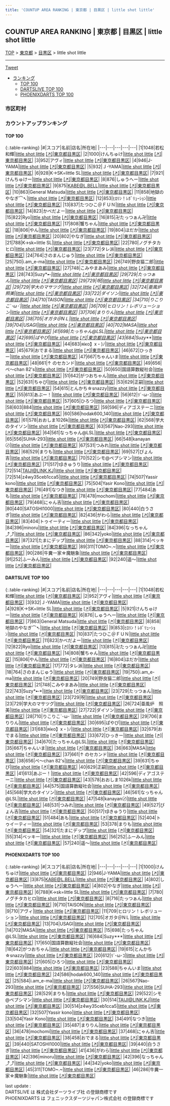 ```yaml
---
title: 'COUNTUP AREA RANKING | 東京都 | 目黒区 | little shot little'
---
```

## COUNTUP AREA RANKING | 東京都 | 目黒区 | little shot little

[TOP](/darts/rank/) > [東京都](/darts/rank/東京都/) > [目黒区](/darts/rank/東京都/目黒区/) > little shot little

___

<a href="https://twitter.com/share?ref_src=twsrc%5Etfw" data-text="COUNTUP AREA RANKING | 東京都目黒区little shot little" class="twitter-share-button" data-hashtags="DARTSLIVE,PHOENIXDARTS,darts,ダーツ" data-show-count="false">Tweet</a>

* [ランキング](#カウントアップランキング)
    * [TOP 100](#top-100)
    * [DARTSLIVE TOP 100](#dartslive-top-100)
    * [PHOENIXDARTS TOP 100](#phoenixdarts-top-100)

### 市区町村

<ul>

</ul>

### カウントアップランキング

#### TOP 100



{:.table-ranking}
|#|スコア|名前|店名|所在地|
|---|---|---|---|---|
|1|1048|<span class="rank-name-dl">若松 和輝</span>|<a href="/darts/rank/shops/3bdc3d4c652d3b590d9b047a20a7ba1e.html">little shot little</a> <a href="https://search.dartslive.com/jp/shop/3bdc3d4c652d3b590d9b047a20a7ba1e">[↗]</a>|<a href="/darts/rank/東京都/目黒区">東京都目黒区</a>|
|2|1000|<span class="rank-name-pd">けんちゅけ</span>|<a href="/darts/rank/shops/54528.html">little shot little</a> <a href="https://vs.phoenixdarts.com/jp/shop/shopDetailInfo/s_54528?s_seq=54528">[↗]</a>|<a href="/darts/rank/東京都/目黒区">東京都目黒区</a>|
|3|952|<span class="rank-name-dl">アヴィ</span>|<a href="/darts/rank/shops/3bdc3d4c652d3b590d9b047a20a7ba1e.html">little shot little</a> <a href="https://search.dartslive.com/jp/shop/3bdc3d4c652d3b590d9b047a20a7ba1e">[↗]</a>|<a href="/darts/rank/東京都/目黒区">東京都目黒区</a>|
|4|946|<span class="rank-name-pd">J-YAMA</span>|<a href="/darts/rank/shops/54528.html">little shot little</a> <a href="https://vs.phoenixdarts.com/jp/shop/shopDetailInfo/s_54528?s_seq=54528">[↗]</a>|<a href="/darts/rank/東京都/目黒区">東京都目黒区</a>|
|5|932|<span class="rank-name-dl">Ｊ-YAMA</span>|<a href="/darts/rank/shops/3bdc3d4c652d3b590d9b047a20a7ba1e.html">little shot little</a> <a href="https://search.dartslive.com/jp/shop/3bdc3d4c652d3b590d9b047a20a7ba1e">[↗]</a>|<a href="/darts/rank/東京都/目黒区">東京都目黒区</a>|
|6|928|<span class="rank-name-dl">K→SK=little SL</span>|<a href="/darts/rank/shops/3bdc3d4c652d3b590d9b047a20a7ba1e.html">little shot little</a> <a href="https://search.dartslive.com/jp/shop/3bdc3d4c652d3b590d9b047a20a7ba1e">[↗]</a>|<a href="/darts/rank/東京都/目黒区">東京都目黒区</a>|
|7|921|<span class="rank-name-dl">けんちゅけー</span>|<a href="/darts/rank/shops/3bdc3d4c652d3b590d9b047a20a7ba1e.html">little shot little</a> <a href="https://search.dartslive.com/jp/shop/3bdc3d4c652d3b590d9b047a20a7ba1e">[↗]</a>|<a href="/darts/rank/東京都/目黒区">東京都目黒区</a>|
|8|876|<span class="rank-name-dl">しゅうへー</span>|<a href="/darts/rank/shops/3bdc3d4c652d3b590d9b047a20a7ba1e.html">little shot little</a> <a href="https://search.dartslive.com/jp/shop/3bdc3d4c652d3b590d9b047a20a7ba1e">[↗]</a>|<a href="/darts/rank/東京都/目黒区">東京都目黒区</a>|
|9|875|<span class="rank-name-pd">KABE@L.BELL</span>|<a href="/darts/rank/shops/54528.html">little shot little</a> <a href="https://vs.phoenixdarts.com/jp/shop/shopDetailInfo/s_54528?s_seq=54528">[↗]</a>|<a href="/darts/rank/東京都/目黒区">東京都目黒区</a>|
|10|863|<span class="rank-name-dl">General Matsuda</span>|<a href="/darts/rank/shops/3bdc3d4c652d3b590d9b047a20a7ba1e.html">little shot little</a> <a href="https://search.dartslive.com/jp/shop/3bdc3d4c652d3b590d9b047a20a7ba1e">[↗]</a>|<a href="/darts/rank/東京都/目黒区">東京都目黒区</a>|
|11|858|<span class="rank-name-dl">地獄のやなぎ⌒➴</span>|<a href="/darts/rank/shops/3bdc3d4c652d3b590d9b047a20a7ba1e.html">little shot little</a> <a href="https://search.dartslive.com/jp/shop/3bdc3d4c652d3b590d9b047a20a7ba1e">[↗]</a>|<a href="/darts/rank/東京都/目黒区">東京都目黒区</a>|
|12|853|<span class="rank-name-dl">ﾋﾛﾘﾝ！ﾚﾎﾞﾘｭｰｼｮﾝ</span>|<a href="/darts/rank/shops/3bdc3d4c652d3b590d9b047a20a7ba1e.html">little shot little</a> <a href="https://search.dartslive.com/jp/shop/3bdc3d4c652d3b590d9b047a20a7ba1e">[↗]</a>|<a href="/darts/rank/東京都/目黒区">東京都目黒区</a>|
|13|837|<span class="rank-name-dl">たつひこ＠ＦＵＮ</span>|<a href="/darts/rank/shops/3bdc3d4c652d3b590d9b047a20a7ba1e.html">little shot little</a> <a href="https://search.dartslive.com/jp/shop/3bdc3d4c652d3b590d9b047a20a7ba1e">[↗]</a>|<a href="/darts/rank/東京都/目黒区">東京都目黒区</a>|
|14|823|<span class="rank-name-dl">かべだよー</span>|<a href="/darts/rank/shops/3bdc3d4c652d3b590d9b047a20a7ba1e.html">little shot little</a> <a href="https://search.dartslive.com/jp/shop/3bdc3d4c652d3b590d9b047a20a7ba1e">[↗]</a>|<a href="/darts/rank/東京都/目黒区">東京都目黒区</a>|
|15|822|<span class="rank-name-dl">Ryo</span>|<a href="/darts/rank/shops/3bdc3d4c652d3b590d9b047a20a7ba1e.html">little shot little</a> <a href="https://search.dartslive.com/jp/shop/3bdc3d4c652d3b590d9b047a20a7ba1e">[↗]</a>|<a href="/darts/rank/東京都/目黒区">東京都目黒区</a>|
|16|815|<span class="rank-name-dl">卍たっつぁん卍</span>|<a href="/darts/rank/shops/3bdc3d4c652d3b590d9b047a20a7ba1e.html">little shot little</a> <a href="https://search.dartslive.com/jp/shop/3bdc3d4c652d3b590d9b047a20a7ba1e">[↗]</a>|<a href="/darts/rank/東京都/目黒区">東京都目黒区</a>|
|17|808|<span class="rank-name-dl">蟹ちゃん</span>|<a href="/darts/rank/shops/3bdc3d4c652d3b590d9b047a20a7ba1e.html">little shot little</a> <a href="https://search.dartslive.com/jp/shop/3bdc3d4c652d3b590d9b047a20a7ba1e">[↗]</a>|<a href="/darts/rank/東京都/目黒区">東京都目黒区</a>|
|18|806|<span class="rank-name-dl">やん</span>|<a href="/darts/rank/shops/3bdc3d4c652d3b590d9b047a20a7ba1e.html">little shot little</a> <a href="https://search.dartslive.com/jp/shop/3bdc3d4c652d3b590d9b047a20a7ba1e">[↗]</a>|<a href="/darts/rank/東京都/目黒区">東京都目黒区</a>|
|19|804|<span class="rank-name-dl">ほだか</span>|<a href="/darts/rank/shops/3bdc3d4c652d3b590d9b047a20a7ba1e.html">little shot little</a> <a href="https://search.dartslive.com/jp/shop/3bdc3d4c652d3b590d9b047a20a7ba1e">[↗]</a>|<a href="/darts/rank/東京都/目黒区">東京都目黒区</a>|
|20|802|<span class="rank-name-pd">やなぎ</span>|<a href="/darts/rank/shops/54528.html">little shot little</a> <a href="https://vs.phoenixdarts.com/jp/shop/shopDetailInfo/s_54528?s_seq=54528">[↗]</a>|<a href="/darts/rank/東京都/目黒区">東京都目黒区</a>|
|21|788|<span class="rank-name-pd">K→sk=little SL</span>|<a href="/darts/rank/shops/54528.html">little shot little</a> <a href="https://vs.phoenixdarts.com/jp/shop/shopDetailInfo/s_54528?s_seq=54528">[↗]</a>|<a href="/darts/rank/東京都/目黒区">東京都目黒区</a>|
|22|780|<span class="rank-name-pd">ノグチタカヒロ</span>|<a href="/darts/rank/shops/54528.html">little shot little</a> <a href="https://vs.phoenixdarts.com/jp/shop/shopDetailInfo/s_54528?s_seq=54528">[↗]</a>|<a href="/darts/rank/東京都/目黒区">東京都目黒区</a>|
|23|772|<span class="rank-name-dl">タレ派</span>|<a href="/darts/rank/shops/3bdc3d4c652d3b590d9b047a20a7ba1e.html">little shot little</a> <a href="https://search.dartslive.com/jp/shop/3bdc3d4c652d3b590d9b047a20a7ba1e">[↗]</a>|<a href="/darts/rank/東京都/目黒区">東京都目黒区</a>|
|24|764|<span class="rank-name-dl">さのまんじゅう</span>|<a href="/darts/rank/shops/3bdc3d4c652d3b590d9b047a20a7ba1e.html">little shot little</a> <a href="https://search.dartslive.com/jp/shop/3bdc3d4c652d3b590d9b047a20a7ba1e">[↗]</a>|<a href="/darts/rank/東京都/目黒区">東京都目黒区</a>|
|25|750|<span class="rank-name-dl">i.am_e-ma</span>|<a href="/darts/rank/shops/3bdc3d4c652d3b590d9b047a20a7ba1e.html">little shot little</a> <a href="https://search.dartslive.com/jp/shop/3bdc3d4c652d3b590d9b047a20a7ba1e">[↗]</a>|<a href="/darts/rank/東京都/目黒区">東京都目黒区</a>|
|26|749|<span class="rank-name-dl">野良猫二郎</span>|<a href="/darts/rank/shops/3bdc3d4c652d3b590d9b047a20a7ba1e.html">little shot little</a> <a href="https://search.dartslive.com/jp/shop/3bdc3d4c652d3b590d9b047a20a7ba1e">[↗]</a>|<a href="/darts/rank/東京都/目黒区">東京都目黒区</a>|
|27|748|<span class="rank-name-dl">こみやまあみ</span>|<a href="/darts/rank/shops/3bdc3d4c652d3b590d9b047a20a7ba1e.html">little shot little</a> <a href="https://search.dartslive.com/jp/shop/3bdc3d4c652d3b590d9b047a20a7ba1e">[↗]</a>|<a href="/darts/rank/東京都/目黒区">東京都目黒区</a>|
|28|743|<span class="rank-name-dl">Suzy*➸*</span>|<a href="/darts/rank/shops/3bdc3d4c652d3b590d9b047a20a7ba1e.html">little shot little</a> <a href="https://search.dartslive.com/jp/shop/3bdc3d4c652d3b590d9b047a20a7ba1e">[↗]</a>|<a href="/darts/rank/東京都/目黒区">東京都目黒区</a>|
|29|729|<span class="rank-name-dl">たっつぁん</span>|<a href="/darts/rank/shops/3bdc3d4c652d3b590d9b047a20a7ba1e.html">little shot little</a> <a href="https://search.dartslive.com/jp/shop/3bdc3d4c652d3b590d9b047a20a7ba1e">[↗]</a>|<a href="/darts/rank/東京都/目黒区">東京都目黒区</a>|
|29|729|<span class="rank-name-dl">呪</span>|<a href="/darts/rank/shops/3bdc3d4c652d3b590d9b047a20a7ba1e.html">little shot little</a> <a href="https://search.dartslive.com/jp/shop/3bdc3d4c652d3b590d9b047a20a7ba1e">[↗]</a>|<a href="/darts/rank/東京都/目黒区">東京都目黒区</a>|
|29|729|<span class="rank-name-dl">学大のマサツグ</span>|<a href="/darts/rank/shops/3bdc3d4c652d3b590d9b047a20a7ba1e.html">little shot little</a> <a href="https://search.dartslive.com/jp/shop/3bdc3d4c652d3b590d9b047a20a7ba1e">[↗]</a>|<a href="/darts/rank/東京都/目黒区">東京都目黒区</a>|
|32|724|<span class="rank-name-dl">亜風炉　照美</span>|<a href="/darts/rank/shops/3bdc3d4c652d3b590d9b047a20a7ba1e.html">little shot little</a> <a href="https://search.dartslive.com/jp/shop/3bdc3d4c652d3b590d9b047a20a7ba1e">[↗]</a>|<a href="/darts/rank/東京都/目黒区">東京都目黒区</a>|
|33|722|<span class="rank-name-dl">ダイソン</span>|<a href="/darts/rank/shops/3bdc3d4c652d3b590d9b047a20a7ba1e.html">little shot little</a> <a href="https://search.dartslive.com/jp/shop/3bdc3d4c652d3b590d9b047a20a7ba1e">[↗]</a>|<a href="/darts/rank/東京都/目黒区">東京都目黒区</a>|
|34|710|<span class="rank-name-pd">TAISON</span>|<a href="/darts/rank/shops/54528.html">little shot little</a> <a href="https://vs.phoenixdarts.com/jp/shop/shopDetailInfo/s_54528?s_seq=54528">[↗]</a>|<a href="/darts/rank/東京都/目黒区">東京都目黒区</a>|
|34|710|<span class="rank-name-dl">りこりこ`･ω･´</span>|<a href="/darts/rank/shops/3bdc3d4c652d3b590d9b047a20a7ba1e.html">little shot little</a> <a href="https://search.dartslive.com/jp/shop/3bdc3d4c652d3b590d9b047a20a7ba1e">[↗]</a>|<a href="/darts/rank/東京都/目黒区">東京都目黒区</a>|
|36|709|<span class="rank-name-pd">ヒロリン！レボリューション</span>|<a href="/darts/rank/shops/54528.html">little shot little</a> <a href="https://vs.phoenixdarts.com/jp/shop/shopDetailInfo/s_54528?s_seq=54528">[↗]</a>|<a href="/darts/rank/東京都/目黒区">東京都目黒区</a>|
|37|706|<span class="rank-name-dl">まりりん</span>|<a href="/darts/rank/shops/3bdc3d4c652d3b590d9b047a20a7ba1e.html">little shot little</a> <a href="https://search.dartslive.com/jp/shop/3bdc3d4c652d3b590d9b047a20a7ba1e">[↗]</a>|<a href="/darts/rank/東京都/目黒区">東京都目黒区</a>|
|38|705|<span class="rank-name-pd">オガタ＠NＬ</span>|<a href="/darts/rank/shops/54528.html">little shot little</a> <a href="https://vs.phoenixdarts.com/jp/shop/shopDetailInfo/s_54528?s_seq=54528">[↗]</a>|<a href="/darts/rank/東京都/目黒区">東京都目黒区</a>|
|39|704|<span class="rank-name-pd">USAGI</span>|<a href="/darts/rank/shops/54528.html">little shot little</a> <a href="https://vs.phoenixdarts.com/jp/shop/shopDetailInfo/s_54528?s_seq=54528">[↗]</a>|<a href="/darts/rank/東京都/目黒区">東京都目黒区</a>|
|40|702|<span class="rank-name-pd">MASA</span>|<a href="/darts/rank/shops/54528.html">little shot little</a> <a href="https://vs.phoenixdarts.com/jp/shop/shopDetailInfo/s_54528?s_seq=54528">[↗]</a>|<a href="/darts/rank/東京都/目黒区">東京都目黒区</a>|
|41|698|<span class="rank-name-pd">たっちゃん@LSL</span>|<a href="/darts/rank/shops/54528.html">little shot little</a> <a href="https://vs.phoenixdarts.com/jp/shop/shopDetailInfo/s_54528?s_seq=54528">[↗]</a>|<a href="/darts/rank/東京都/目黒区">東京都目黒区</a>|
|42|695|<span class="rank-name-dl">ぱやぴ</span>|<a href="/darts/rank/shops/3bdc3d4c652d3b590d9b047a20a7ba1e.html">little shot little</a> <a href="https://search.dartslive.com/jp/shop/3bdc3d4c652d3b590d9b047a20a7ba1e">[↗]</a>|<a href="/darts/rank/東京都/目黒区">東京都目黒区</a>|
|43|684|<span class="rank-name-pd">Suzy***</span>|<a href="/darts/rank/shops/54528.html">little shot little</a> <a href="https://vs.phoenixdarts.com/jp/shop/shopDetailInfo/s_54528?s_seq=54528">[↗]</a>|<a href="/darts/rank/東京都/目黒区">東京都目黒区</a>|
|44|683|<span class="rank-name-dl">яiκо】x・)ﾉ</span>|<a href="/darts/rank/shops/3bdc3d4c652d3b590d9b047a20a7ba1e.html">little shot little</a> <a href="https://search.dartslive.com/jp/shop/3bdc3d4c652d3b590d9b047a20a7ba1e">[↗]</a>|<a href="/darts/rank/東京都/目黒区">東京都目黒区</a>|
|45|679|<span class="rank-name-dl">おでまる</span>|<a href="/darts/rank/shops/3bdc3d4c652d3b590d9b047a20a7ba1e.html">little shot little</a> <a href="https://search.dartslive.com/jp/shop/3bdc3d4c652d3b590d9b047a20a7ba1e">[↗]</a>|<a href="/darts/rank/東京都/目黒区">東京都目黒区</a>|
|46|672|<span class="rank-name-dl">ひっきー</span>|<a href="/darts/rank/shops/3bdc3d4c652d3b590d9b047a20a7ba1e.html">little shot little</a> <a href="https://search.dartslive.com/jp/shop/3bdc3d4c652d3b590d9b047a20a7ba1e">[↗]</a>|<a href="/darts/rank/東京都/目黒区">東京都目黒区</a>|
|47|667|<span class="rank-name-dl">ちゃんいま</span>|<a href="/darts/rank/shops/3bdc3d4c652d3b590d9b047a20a7ba1e.html">little shot little</a> <a href="https://search.dartslive.com/jp/shop/3bdc3d4c652d3b590d9b047a20a7ba1e">[↗]</a>|<a href="/darts/rank/東京都/目黒区">東京都目黒区</a>|
|48|661|<span class="rank-name-dl">↑ のセカンド</span>|<a href="/darts/rank/shops/3bdc3d4c652d3b590d9b047a20a7ba1e.html">little shot little</a> <a href="https://search.dartslive.com/jp/shop/3bdc3d4c652d3b590d9b047a20a7ba1e">[↗]</a>|<a href="/darts/rank/東京都/目黒区">東京都目黒区</a>|
|49|656|<span class="rank-name-dl">ぺ～chan 82&#x27;s</span>|<a href="/darts/rank/shops/3bdc3d4c652d3b590d9b047a20a7ba1e.html">little shot little</a> <a href="https://search.dartslive.com/jp/shop/3bdc3d4c652d3b590d9b047a20a7ba1e">[↗]</a>|<a href="/darts/rank/東京都/目黒区">東京都目黒区</a>|
|50|650|<span class="rank-name-pd">国語算数縦社会</span>|<a href="/darts/rank/shops/54528.html">little shot little</a> <a href="https://vs.phoenixdarts.com/jp/shop/shopDetailInfo/s_54528?s_seq=54528">[↗]</a>|<a href="/darts/rank/東京都/目黒区">東京都目黒区</a>|
|51|642|<span class="rank-name-pd">がつおちゃん</span>|<a href="/darts/rank/shops/54528.html">little shot little</a> <a href="https://vs.phoenixdarts.com/jp/shop/shopDetailInfo/s_54528?s_seq=54528">[↗]</a>|<a href="/darts/rank/東京都/目黒区">東京都目黒区</a>|
|52|631|<span class="rank-name-dl">ちゃぴ</span>|<a href="/darts/rank/shops/3bdc3d4c652d3b590d9b047a20a7ba1e.html">little shot little</a> <a href="https://search.dartslive.com/jp/shop/3bdc3d4c652d3b590d9b047a20a7ba1e">[↗]</a>|<a href="/darts/rank/東京都/目黒区">東京都目黒区</a>|
|53|629|<span class="rank-name-dl">正嗣</span>|<a href="/darts/rank/shops/3bdc3d4c652d3b590d9b047a20a7ba1e.html">little shot little</a> <a href="https://search.dartslive.com/jp/shop/3bdc3d4c652d3b590d9b047a20a7ba1e">[↗]</a>|<a href="/darts/rank/東京都/目黒区">東京都目黒区</a>|
|54|615|<span class="rank-name-pd">とんかち☆snazzy</span>|<a href="/darts/rank/shops/54528.html">little shot little</a> <a href="https://vs.phoenixdarts.com/jp/shop/shopDetailInfo/s_54528?s_seq=54528">[↗]</a>|<a href="/darts/rank/東京都/目黒区">東京都目黒区</a>|
|55|613|<span class="rank-name-dl">あぶー！</span>|<a href="/darts/rank/shops/3bdc3d4c652d3b590d9b047a20a7ba1e.html">little shot little</a> <a href="https://search.dartslive.com/jp/shop/3bdc3d4c652d3b590d9b047a20a7ba1e">[↗]</a>|<a href="/darts/rank/東京都/目黒区">東京都目黒区</a>|
|56|612|<span class="rank-name-pd">ﾘ´･ω･ｺ</span>|<a href="/darts/rank/shops/54528.html">little shot little</a> <a href="https://vs.phoenixdarts.com/jp/shop/shopDetailInfo/s_54528?s_seq=54528">[↗]</a>|<a href="/darts/rank/東京都/目黒区">東京都目黒区</a>|
|57|605|<span class="rank-name-pd">ひろつ</span>|<a href="/darts/rank/shops/54528.html">little shot little</a> <a href="https://vs.phoenixdarts.com/jp/shop/shopDetailInfo/s_54528?s_seq=54528">[↗]</a>|<a href="/darts/rank/東京都/目黒区">東京都目黒区</a>|
|58|603|<span class="rank-name-pd">884</span>|<a href="/darts/rank/shops/54528.html">little shot little</a> <a href="https://vs.phoenixdarts.com/jp/shop/shopDetailInfo/s_54528?s_seq=54528">[↗]</a>|<a href="/darts/rank/東京都/目黒区">東京都目黒区</a>|
|59|596|<span class="rank-name-dl">ディアゴステーニ</span>|<a href="/darts/rank/shops/3bdc3d4c652d3b590d9b047a20a7ba1e.html">little shot little</a> <a href="https://search.dartslive.com/jp/shop/3bdc3d4c652d3b590d9b047a20a7ba1e">[↗]</a>|<a href="/darts/rank/東京都/目黒区">東京都目黒区</a>|
|60|586|<span class="rank-name-pd">hodak600_140</span>|<a href="/darts/rank/shops/54528.html">little shot little</a> <a href="https://vs.phoenixdarts.com/jp/shop/shopDetailInfo/s_54528?s_seq=54528">[↗]</a>|<a href="/darts/rank/東京都/目黒区">東京都目黒区</a>|
|61|578|<span class="rank-name-dl">おおしま1026k</span>|<a href="/darts/rank/shops/3bdc3d4c652d3b590d9b047a20a7ba1e.html">little shot little</a> <a href="https://search.dartslive.com/jp/shop/3bdc3d4c652d3b590d9b047a20a7ba1e">[↗]</a>|<a href="/darts/rank/東京都/目黒区">東京都目黒区</a>|
|62|568|<span class="rank-name-dl">学大のタイソン</span>|<a href="/darts/rank/shops/3bdc3d4c652d3b590d9b047a20a7ba1e.html">little shot little</a> <a href="https://search.dartslive.com/jp/shop/3bdc3d4c652d3b590d9b047a20a7ba1e">[↗]</a>|<a href="/darts/rank/東京都/目黒区">東京都目黒区</a>|
|63|567|<span class="rank-name-pd">Nao-293</span>|<a href="/darts/rank/shops/54528.html">little shot little</a> <a href="https://vs.phoenixdarts.com/jp/shop/shopDetailInfo/s_54528?s_seq=54528">[↗]</a>|<a href="/darts/rank/東京都/目黒区">東京都目黒区</a>|
|64|561|<span class="rank-name-dl">なっちゃん@LSL</span>|<a href="/darts/rank/shops/3bdc3d4c652d3b590d9b047a20a7ba1e.html">little shot little</a> <a href="https://search.dartslive.com/jp/shop/3bdc3d4c652d3b590d9b047a20a7ba1e">[↗]</a>|<a href="/darts/rank/東京都/目黒区">東京都目黒区</a>|
|65|556|<span class="rank-name-pd">SUHA-293</span>|<a href="/darts/rank/shops/54528.html">little shot little</a> <a href="https://vs.phoenixdarts.com/jp/shop/shopDetailInfo/s_54528?s_seq=54528">[↗]</a>|<a href="/darts/rank/東京都/目黒区">東京都目黒区</a>|
|66|548|<span class="rank-name-dl">kanayan〄</span>|<a href="/darts/rank/shops/3bdc3d4c652d3b590d9b047a20a7ba1e.html">little shot little</a> <a href="https://search.dartslive.com/jp/shop/3bdc3d4c652d3b590d9b047a20a7ba1e">[↗]</a>|<a href="/darts/rank/東京都/目黒区">東京都目黒区</a>|
|67|531|<span class="rank-name-dl">つみれ</span>|<a href="/darts/rank/shops/3bdc3d4c652d3b590d9b047a20a7ba1e.html">little shot little</a> <a href="https://search.dartslive.com/jp/shop/3bdc3d4c652d3b590d9b047a20a7ba1e">[↗]</a>|<a href="/darts/rank/東京都/目黒区">東京都目黒区</a>|
|68|529|<span class="rank-name-pd">まりも</span>|<a href="/darts/rank/shops/54528.html">little shot little</a> <a href="https://vs.phoenixdarts.com/jp/shop/shopDetailInfo/s_54528?s_seq=54528">[↗]</a>|<a href="/darts/rank/東京都/目黒区">東京都目黒区</a>|
|69|527|<span class="rank-name-dl">ぴょん吉</span>|<a href="/darts/rank/shops/3bdc3d4c652d3b590d9b047a20a7ba1e.html">little shot little</a> <a href="https://search.dartslive.com/jp/shop/3bdc3d4c652d3b590d9b047a20a7ba1e">[↗]</a>|<a href="/darts/rank/東京都/目黒区">東京都目黒区</a>|
|70|522|<span class="rank-name-pd">シモ@ペプシマン</span>|<a href="/darts/rank/shops/54528.html">little shot little</a> <a href="https://vs.phoenixdarts.com/jp/shop/shopDetailInfo/s_54528?s_seq=54528">[↗]</a>|<a href="/darts/rank/東京都/目黒区">東京都目黒区</a>|
|71|517|<span class="rank-name-dl">τβきゅうり</span>|<a href="/darts/rank/shops/3bdc3d4c652d3b590d9b047a20a7ba1e.html">little shot little</a> <a href="https://search.dartslive.com/jp/shop/3bdc3d4c652d3b590d9b047a20a7ba1e">[↗]</a>|<a href="/darts/rank/東京都/目黒区">東京都目黒区</a>|
|72|514|<span class="rank-name-pd">TAIJI@LINK.KJ</span>|<a href="/darts/rank/shops/54528.html">little shot little</a> <a href="https://vs.phoenixdarts.com/jp/shop/shopDetailInfo/s_54528?s_seq=54528">[↗]</a>|<a href="/darts/rank/東京都/目黒区">東京都目黒区</a>|
|72|514|<span class="rank-name-pd">z4wy35ceb1cca5</span>|<a href="/darts/rank/shops/54528.html">little shot little</a> <a href="https://vs.phoenixdarts.com/jp/shop/shopDetailInfo/s_54528?s_seq=54528">[↗]</a>|<a href="/darts/rank/東京都/目黒区">東京都目黒区</a>|
|74|507|<span class="rank-name-pd">Yassir kono</span>|<a href="/darts/rank/shops/54528.html">little shot little</a> <a href="https://vs.phoenixdarts.com/jp/shop/shopDetailInfo/s_54528?s_seq=54528">[↗]</a>|<a href="/darts/rank/東京都/目黒区">東京都目黒区</a>|
|75|504|<span class="rank-name-pd">Yasir Kono</span>|<a href="/darts/rank/shops/54528.html">little shot little</a> <a href="https://vs.phoenixdarts.com/jp/shop/shopDetailInfo/s_54528?s_seq=54528">[↗]</a>|<a href="/darts/rank/東京都/目黒区">東京都目黒区</a>|
|76|491|<span class="rank-name-pd">なつき</span>|<a href="/darts/rank/shops/54528.html">little shot little</a> <a href="https://vs.phoenixdarts.com/jp/shop/shopDetailInfo/s_54528?s_seq=54528">[↗]</a>|<a href="/darts/rank/東京都/目黒区">東京都目黒区</a>|
|77|484|<span class="rank-name-dl">あも</span>|<a href="/darts/rank/shops/3bdc3d4c652d3b590d9b047a20a7ba1e.html">little shot little</a> <a href="https://search.dartslive.com/jp/shop/3bdc3d4c652d3b590d9b047a20a7ba1e">[↗]</a>|<a href="/darts/rank/東京都/目黒区">東京都目黒区</a>|
|78|478|<span class="rank-name-pd">mochomi</span>|<a href="/darts/rank/shops/54528.html">little shot little</a> <a href="https://vs.phoenixdarts.com/jp/shop/shopDetailInfo/s_54528?s_seq=54528">[↗]</a>|<a href="/darts/rank/東京都/目黒区">東京都目黒区</a>|
|79|468|<span class="rank-name-pd">にゃん吉</span>|<a href="/darts/rank/shops/54528.html">little shot little</a> <a href="https://vs.phoenixdarts.com/jp/shop/shopDetailInfo/s_54528?s_seq=54528">[↗]</a>|<a href="/darts/rank/東京都/目黒区">東京都目黒区</a>|
|80|440|<span class="rank-name-pd">SATOSHI1000</span>|<a href="/darts/rank/shops/54528.html">little shot little</a> <a href="https://vs.phoenixdarts.com/jp/shop/shopDetailInfo/s_54528?s_seq=54528">[↗]</a>|<a href="/darts/rank/東京都/目黒区">東京都目黒区</a>|
|80|440|<span class="rank-name-pd">白うさぎ</span>|<a href="/darts/rank/shops/54528.html">little shot little</a> <a href="https://vs.phoenixdarts.com/jp/shop/shopDetailInfo/s_54528?s_seq=54528">[↗]</a>|<a href="/darts/rank/東京都/目黒区">東京都目黒区</a>|
|82|436|<span class="rank-name-pd">がわら</span>|<a href="/darts/rank/shops/54528.html">little shot little</a> <a href="https://vs.phoenixdarts.com/jp/shop/shopDetailInfo/s_54528?s_seq=54528">[↗]</a>|<a href="/darts/rank/東京都/目黒区">東京都目黒区</a>|
|83|404|<span class="rank-name-dl">トゥイーティー</span>|<a href="/darts/rank/shops/3bdc3d4c652d3b590d9b047a20a7ba1e.html">little shot little</a> <a href="https://search.dartslive.com/jp/shop/3bdc3d4c652d3b590d9b047a20a7ba1e">[↗]</a>|<a href="/darts/rank/東京都/目黒区">東京都目黒区</a>|
|84|396|<span class="rank-name-pd">minoru</span>|<a href="/darts/rank/shops/54528.html">little shot little</a> <a href="https://vs.phoenixdarts.com/jp/shop/shopDetailInfo/s_54528?s_seq=54528">[↗]</a>|<a href="/darts/rank/東京都/目黒区">東京都目黒区</a>|
|84|396|<span class="rank-name-pd">なっちゃん⤴⤴</span>|<a href="/darts/rank/shops/54528.html">little shot little</a> <a href="https://vs.phoenixdarts.com/jp/shop/shopDetailInfo/s_54528?s_seq=54528">[↗]</a>|<a href="/darts/rank/東京都/目黒区">東京都目黒区</a>|
|86|342|<span class="rank-name-pd">yoko</span>|<a href="/darts/rank/shops/54528.html">little shot little</a> <a href="https://vs.phoenixdarts.com/jp/shop/shopDetailInfo/s_54528?s_seq=54528">[↗]</a>|<a href="/darts/rank/東京都/目黒区">東京都目黒区</a>|
|87|321|<span class="rank-name-dl">たまにデップ</span>|<a href="/darts/rank/shops/3bdc3d4c652d3b590d9b047a20a7ba1e.html">little shot little</a> <a href="https://search.dartslive.com/jp/shop/3bdc3d4c652d3b590d9b047a20a7ba1e">[↗]</a>|<a href="/darts/rank/東京都/目黒区">東京都目黒区</a>|
|88|314|<span class="rank-name-dl">ベッキー</span>|<a href="/darts/rank/shops/3bdc3d4c652d3b590d9b047a20a7ba1e.html">little shot little</a> <a href="https://search.dartslive.com/jp/shop/3bdc3d4c652d3b590d9b047a20a7ba1e">[↗]</a>|<a href="/darts/rank/東京都/目黒区">東京都目黒区</a>|
|89|311|<span class="rank-name-pd">TOMO~.~</span>|<a href="/darts/rank/shops/54528.html">little shot little</a> <a href="https://vs.phoenixdarts.com/jp/shop/shopDetailInfo/s_54528?s_seq=54528">[↗]</a>|<a href="/darts/rank/東京都/目黒区">東京都目黒区</a>|
|90|286|<span class="rank-name-pd">牛糞一家☆魔魅象</span>|<a href="/darts/rank/shops/54528.html">little shot little</a> <a href="https://vs.phoenixdarts.com/jp/shop/shopDetailInfo/s_54528?s_seq=54528">[↗]</a>|<a href="/darts/rank/東京都/目黒区">東京都目黒区</a>|
|91|252|<span class="rank-name-dl">ふーみん</span>|<a href="/darts/rank/shops/3bdc3d4c652d3b590d9b047a20a7ba1e.html">little shot little</a> <a href="https://search.dartslive.com/jp/shop/3bdc3d4c652d3b590d9b047a20a7ba1e">[↗]</a>|<a href="/darts/rank/東京都/目黒区">東京都目黒区</a>|
|92|240|<span class="rank-name-dl">遥〜</span>|<a href="/darts/rank/shops/3bdc3d4c652d3b590d9b047a20a7ba1e.html">little shot little</a> <a href="https://search.dartslive.com/jp/shop/3bdc3d4c652d3b590d9b047a20a7ba1e">[↗]</a>|<a href="/darts/rank/東京都/目黒区">東京都目黒区</a>|


#### DARTSLIVE TOP 100



{:.table-ranking}
|#|スコア|名前|店名|所在地|
|---|---|---|---|---|
|1|1048|<span class="rank-name-dl">若松 和輝</span>|<a href="/darts/rank/shops/3bdc3d4c652d3b590d9b047a20a7ba1e.html">little shot little</a> <a href="https://search.dartslive.com/jp/shop/3bdc3d4c652d3b590d9b047a20a7ba1e">[↗]</a>|<a href="/darts/rank/東京都/目黒区">東京都目黒区</a>|
|2|952|<span class="rank-name-dl">アヴィ</span>|<a href="/darts/rank/shops/3bdc3d4c652d3b590d9b047a20a7ba1e.html">little shot little</a> <a href="https://search.dartslive.com/jp/shop/3bdc3d4c652d3b590d9b047a20a7ba1e">[↗]</a>|<a href="/darts/rank/東京都/目黒区">東京都目黒区</a>|
|3|932|<span class="rank-name-dl">Ｊ-YAMA</span>|<a href="/darts/rank/shops/3bdc3d4c652d3b590d9b047a20a7ba1e.html">little shot little</a> <a href="https://search.dartslive.com/jp/shop/3bdc3d4c652d3b590d9b047a20a7ba1e">[↗]</a>|<a href="/darts/rank/東京都/目黒区">東京都目黒区</a>|
|4|928|<span class="rank-name-dl">K→SK=little SL</span>|<a href="/darts/rank/shops/3bdc3d4c652d3b590d9b047a20a7ba1e.html">little shot little</a> <a href="https://search.dartslive.com/jp/shop/3bdc3d4c652d3b590d9b047a20a7ba1e">[↗]</a>|<a href="/darts/rank/東京都/目黒区">東京都目黒区</a>|
|5|921|<span class="rank-name-dl">けんちゅけー</span>|<a href="/darts/rank/shops/3bdc3d4c652d3b590d9b047a20a7ba1e.html">little shot little</a> <a href="https://search.dartslive.com/jp/shop/3bdc3d4c652d3b590d9b047a20a7ba1e">[↗]</a>|<a href="/darts/rank/東京都/目黒区">東京都目黒区</a>|
|6|876|<span class="rank-name-dl">しゅうへー</span>|<a href="/darts/rank/shops/3bdc3d4c652d3b590d9b047a20a7ba1e.html">little shot little</a> <a href="https://search.dartslive.com/jp/shop/3bdc3d4c652d3b590d9b047a20a7ba1e">[↗]</a>|<a href="/darts/rank/東京都/目黒区">東京都目黒区</a>|
|7|863|<span class="rank-name-dl">General Matsuda</span>|<a href="/darts/rank/shops/3bdc3d4c652d3b590d9b047a20a7ba1e.html">little shot little</a> <a href="https://search.dartslive.com/jp/shop/3bdc3d4c652d3b590d9b047a20a7ba1e">[↗]</a>|<a href="/darts/rank/東京都/目黒区">東京都目黒区</a>|
|8|858|<span class="rank-name-dl">地獄のやなぎ⌒➴</span>|<a href="/darts/rank/shops/3bdc3d4c652d3b590d9b047a20a7ba1e.html">little shot little</a> <a href="https://search.dartslive.com/jp/shop/3bdc3d4c652d3b590d9b047a20a7ba1e">[↗]</a>|<a href="/darts/rank/東京都/目黒区">東京都目黒区</a>|
|9|853|<span class="rank-name-dl">ﾋﾛﾘﾝ！ﾚﾎﾞﾘｭｰｼｮﾝ</span>|<a href="/darts/rank/shops/3bdc3d4c652d3b590d9b047a20a7ba1e.html">little shot little</a> <a href="https://search.dartslive.com/jp/shop/3bdc3d4c652d3b590d9b047a20a7ba1e">[↗]</a>|<a href="/darts/rank/東京都/目黒区">東京都目黒区</a>|
|10|837|<span class="rank-name-dl">たつひこ＠ＦＵＮ</span>|<a href="/darts/rank/shops/3bdc3d4c652d3b590d9b047a20a7ba1e.html">little shot little</a> <a href="https://search.dartslive.com/jp/shop/3bdc3d4c652d3b590d9b047a20a7ba1e">[↗]</a>|<a href="/darts/rank/東京都/目黒区">東京都目黒区</a>|
|11|823|<span class="rank-name-dl">かべだよー</span>|<a href="/darts/rank/shops/3bdc3d4c652d3b590d9b047a20a7ba1e.html">little shot little</a> <a href="https://search.dartslive.com/jp/shop/3bdc3d4c652d3b590d9b047a20a7ba1e">[↗]</a>|<a href="/darts/rank/東京都/目黒区">東京都目黒区</a>|
|12|822|<span class="rank-name-dl">Ryo</span>|<a href="/darts/rank/shops/3bdc3d4c652d3b590d9b047a20a7ba1e.html">little shot little</a> <a href="https://search.dartslive.com/jp/shop/3bdc3d4c652d3b590d9b047a20a7ba1e">[↗]</a>|<a href="/darts/rank/東京都/目黒区">東京都目黒区</a>|
|13|815|<span class="rank-name-dl">卍たっつぁん卍</span>|<a href="/darts/rank/shops/3bdc3d4c652d3b590d9b047a20a7ba1e.html">little shot little</a> <a href="https://search.dartslive.com/jp/shop/3bdc3d4c652d3b590d9b047a20a7ba1e">[↗]</a>|<a href="/darts/rank/東京都/目黒区">東京都目黒区</a>|
|14|808|<span class="rank-name-dl">蟹ちゃん</span>|<a href="/darts/rank/shops/3bdc3d4c652d3b590d9b047a20a7ba1e.html">little shot little</a> <a href="https://search.dartslive.com/jp/shop/3bdc3d4c652d3b590d9b047a20a7ba1e">[↗]</a>|<a href="/darts/rank/東京都/目黒区">東京都目黒区</a>|
|15|806|<span class="rank-name-dl">やん</span>|<a href="/darts/rank/shops/3bdc3d4c652d3b590d9b047a20a7ba1e.html">little shot little</a> <a href="https://search.dartslive.com/jp/shop/3bdc3d4c652d3b590d9b047a20a7ba1e">[↗]</a>|<a href="/darts/rank/東京都/目黒区">東京都目黒区</a>|
|16|804|<span class="rank-name-dl">ほだか</span>|<a href="/darts/rank/shops/3bdc3d4c652d3b590d9b047a20a7ba1e.html">little shot little</a> <a href="https://search.dartslive.com/jp/shop/3bdc3d4c652d3b590d9b047a20a7ba1e">[↗]</a>|<a href="/darts/rank/東京都/目黒区">東京都目黒区</a>|
|17|772|<span class="rank-name-dl">タレ派</span>|<a href="/darts/rank/shops/3bdc3d4c652d3b590d9b047a20a7ba1e.html">little shot little</a> <a href="https://search.dartslive.com/jp/shop/3bdc3d4c652d3b590d9b047a20a7ba1e">[↗]</a>|<a href="/darts/rank/東京都/目黒区">東京都目黒区</a>|
|18|764|<span class="rank-name-dl">さのまんじゅう</span>|<a href="/darts/rank/shops/3bdc3d4c652d3b590d9b047a20a7ba1e.html">little shot little</a> <a href="https://search.dartslive.com/jp/shop/3bdc3d4c652d3b590d9b047a20a7ba1e">[↗]</a>|<a href="/darts/rank/東京都/目黒区">東京都目黒区</a>|
|19|750|<span class="rank-name-dl">i.am_e-ma</span>|<a href="/darts/rank/shops/3bdc3d4c652d3b590d9b047a20a7ba1e.html">little shot little</a> <a href="https://search.dartslive.com/jp/shop/3bdc3d4c652d3b590d9b047a20a7ba1e">[↗]</a>|<a href="/darts/rank/東京都/目黒区">東京都目黒区</a>|
|20|749|<span class="rank-name-dl">野良猫二郎</span>|<a href="/darts/rank/shops/3bdc3d4c652d3b590d9b047a20a7ba1e.html">little shot little</a> <a href="https://search.dartslive.com/jp/shop/3bdc3d4c652d3b590d9b047a20a7ba1e">[↗]</a>|<a href="/darts/rank/東京都/目黒区">東京都目黒区</a>|
|21|748|<span class="rank-name-dl">こみやまあみ</span>|<a href="/darts/rank/shops/3bdc3d4c652d3b590d9b047a20a7ba1e.html">little shot little</a> <a href="https://search.dartslive.com/jp/shop/3bdc3d4c652d3b590d9b047a20a7ba1e">[↗]</a>|<a href="/darts/rank/東京都/目黒区">東京都目黒区</a>|
|22|743|<span class="rank-name-dl">Suzy*➸*</span>|<a href="/darts/rank/shops/3bdc3d4c652d3b590d9b047a20a7ba1e.html">little shot little</a> <a href="https://search.dartslive.com/jp/shop/3bdc3d4c652d3b590d9b047a20a7ba1e">[↗]</a>|<a href="/darts/rank/東京都/目黒区">東京都目黒区</a>|
|23|729|<span class="rank-name-dl">たっつぁん</span>|<a href="/darts/rank/shops/3bdc3d4c652d3b590d9b047a20a7ba1e.html">little shot little</a> <a href="https://search.dartslive.com/jp/shop/3bdc3d4c652d3b590d9b047a20a7ba1e">[↗]</a>|<a href="/darts/rank/東京都/目黒区">東京都目黒区</a>|
|23|729|<span class="rank-name-dl">呪</span>|<a href="/darts/rank/shops/3bdc3d4c652d3b590d9b047a20a7ba1e.html">little shot little</a> <a href="https://search.dartslive.com/jp/shop/3bdc3d4c652d3b590d9b047a20a7ba1e">[↗]</a>|<a href="/darts/rank/東京都/目黒区">東京都目黒区</a>|
|23|729|<span class="rank-name-dl">学大のマサツグ</span>|<a href="/darts/rank/shops/3bdc3d4c652d3b590d9b047a20a7ba1e.html">little shot little</a> <a href="https://search.dartslive.com/jp/shop/3bdc3d4c652d3b590d9b047a20a7ba1e">[↗]</a>|<a href="/darts/rank/東京都/目黒区">東京都目黒区</a>|
|26|724|<span class="rank-name-dl">亜風炉　照美</span>|<a href="/darts/rank/shops/3bdc3d4c652d3b590d9b047a20a7ba1e.html">little shot little</a> <a href="https://search.dartslive.com/jp/shop/3bdc3d4c652d3b590d9b047a20a7ba1e">[↗]</a>|<a href="/darts/rank/東京都/目黒区">東京都目黒区</a>|
|27|722|<span class="rank-name-dl">ダイソン</span>|<a href="/darts/rank/shops/3bdc3d4c652d3b590d9b047a20a7ba1e.html">little shot little</a> <a href="https://search.dartslive.com/jp/shop/3bdc3d4c652d3b590d9b047a20a7ba1e">[↗]</a>|<a href="/darts/rank/東京都/目黒区">東京都目黒区</a>|
|28|710|<span class="rank-name-dl">りこりこ`･ω･´</span>|<a href="/darts/rank/shops/3bdc3d4c652d3b590d9b047a20a7ba1e.html">little shot little</a> <a href="https://search.dartslive.com/jp/shop/3bdc3d4c652d3b590d9b047a20a7ba1e">[↗]</a>|<a href="/darts/rank/東京都/目黒区">東京都目黒区</a>|
|29|706|<span class="rank-name-dl">まりりん</span>|<a href="/darts/rank/shops/3bdc3d4c652d3b590d9b047a20a7ba1e.html">little shot little</a> <a href="https://search.dartslive.com/jp/shop/3bdc3d4c652d3b590d9b047a20a7ba1e">[↗]</a>|<a href="/darts/rank/東京都/目黒区">東京都目黒区</a>|
|30|695|<span class="rank-name-dl">ぱやぴ</span>|<a href="/darts/rank/shops/3bdc3d4c652d3b590d9b047a20a7ba1e.html">little shot little</a> <a href="https://search.dartslive.com/jp/shop/3bdc3d4c652d3b590d9b047a20a7ba1e">[↗]</a>|<a href="/darts/rank/東京都/目黒区">東京都目黒区</a>|
|31|683|<span class="rank-name-dl">яiκо】x・)ﾉ</span>|<a href="/darts/rank/shops/3bdc3d4c652d3b590d9b047a20a7ba1e.html">little shot little</a> <a href="https://search.dartslive.com/jp/shop/3bdc3d4c652d3b590d9b047a20a7ba1e">[↗]</a>|<a href="/darts/rank/東京都/目黒区">東京都目黒区</a>|
|32|679|<span class="rank-name-dl">おでまる</span>|<a href="/darts/rank/shops/3bdc3d4c652d3b590d9b047a20a7ba1e.html">little shot little</a> <a href="https://search.dartslive.com/jp/shop/3bdc3d4c652d3b590d9b047a20a7ba1e">[↗]</a>|<a href="/darts/rank/東京都/目黒区">東京都目黒区</a>|
|33|672|<span class="rank-name-dl">ひっきー</span>|<a href="/darts/rank/shops/3bdc3d4c652d3b590d9b047a20a7ba1e.html">little shot little</a> <a href="https://search.dartslive.com/jp/shop/3bdc3d4c652d3b590d9b047a20a7ba1e">[↗]</a>|<a href="/darts/rank/東京都/目黒区">東京都目黒区</a>|
|34|670|<span class="rank-name-dl">たっちゃん@LSL</span>|<a href="/darts/rank/shops/3bdc3d4c652d3b590d9b047a20a7ba1e.html">little shot little</a> <a href="https://search.dartslive.com/jp/shop/3bdc3d4c652d3b590d9b047a20a7ba1e">[↗]</a>|<a href="/darts/rank/東京都/目黒区">東京都目黒区</a>|
|35|667|<span class="rank-name-dl">ちゃんいま</span>|<a href="/darts/rank/shops/3bdc3d4c652d3b590d9b047a20a7ba1e.html">little shot little</a> <a href="https://search.dartslive.com/jp/shop/3bdc3d4c652d3b590d9b047a20a7ba1e">[↗]</a>|<a href="/darts/rank/東京都/目黒区">東京都目黒区</a>|
|36|663|<span class="rank-name-dl">MASA</span>|<a href="/darts/rank/shops/3bdc3d4c652d3b590d9b047a20a7ba1e.html">little shot little</a> <a href="https://search.dartslive.com/jp/shop/3bdc3d4c652d3b590d9b047a20a7ba1e">[↗]</a>|<a href="/darts/rank/東京都/目黒区">東京都目黒区</a>|
|37|661|<span class="rank-name-dl">↑ のセカンド</span>|<a href="/darts/rank/shops/3bdc3d4c652d3b590d9b047a20a7ba1e.html">little shot little</a> <a href="https://search.dartslive.com/jp/shop/3bdc3d4c652d3b590d9b047a20a7ba1e">[↗]</a>|<a href="/darts/rank/東京都/目黒区">東京都目黒区</a>|
|38|656|<span class="rank-name-dl">ぺ～chan 82&#x27;s</span>|<a href="/darts/rank/shops/3bdc3d4c652d3b590d9b047a20a7ba1e.html">little shot little</a> <a href="https://search.dartslive.com/jp/shop/3bdc3d4c652d3b590d9b047a20a7ba1e">[↗]</a>|<a href="/darts/rank/東京都/目黒区">東京都目黒区</a>|
|39|631|<span class="rank-name-dl">ちゃぴ</span>|<a href="/darts/rank/shops/3bdc3d4c652d3b590d9b047a20a7ba1e.html">little shot little</a> <a href="https://search.dartslive.com/jp/shop/3bdc3d4c652d3b590d9b047a20a7ba1e">[↗]</a>|<a href="/darts/rank/東京都/目黒区">東京都目黒区</a>|
|40|629|<span class="rank-name-dl">正嗣</span>|<a href="/darts/rank/shops/3bdc3d4c652d3b590d9b047a20a7ba1e.html">little shot little</a> <a href="https://search.dartslive.com/jp/shop/3bdc3d4c652d3b590d9b047a20a7ba1e">[↗]</a>|<a href="/darts/rank/東京都/目黒区">東京都目黒区</a>|
|41|613|<span class="rank-name-dl">あぶー！</span>|<a href="/darts/rank/shops/3bdc3d4c652d3b590d9b047a20a7ba1e.html">little shot little</a> <a href="https://search.dartslive.com/jp/shop/3bdc3d4c652d3b590d9b047a20a7ba1e">[↗]</a>|<a href="/darts/rank/東京都/目黒区">東京都目黒区</a>|
|42|596|<span class="rank-name-dl">ディアゴステーニ</span>|<a href="/darts/rank/shops/3bdc3d4c652d3b590d9b047a20a7ba1e.html">little shot little</a> <a href="https://search.dartslive.com/jp/shop/3bdc3d4c652d3b590d9b047a20a7ba1e">[↗]</a>|<a href="/darts/rank/東京都/目黒区">東京都目黒区</a>|
|43|578|<span class="rank-name-dl">おおしま1026k</span>|<a href="/darts/rank/shops/3bdc3d4c652d3b590d9b047a20a7ba1e.html">little shot little</a> <a href="https://search.dartslive.com/jp/shop/3bdc3d4c652d3b590d9b047a20a7ba1e">[↗]</a>|<a href="/darts/rank/東京都/目黒区">東京都目黒区</a>|
|44|575|<span class="rank-name-dl">国語算数縦社会</span>|<a href="/darts/rank/shops/3bdc3d4c652d3b590d9b047a20a7ba1e.html">little shot little</a> <a href="https://search.dartslive.com/jp/shop/3bdc3d4c652d3b590d9b047a20a7ba1e">[↗]</a>|<a href="/darts/rank/東京都/目黒区">東京都目黒区</a>|
|45|568|<span class="rank-name-dl">学大のタイソン</span>|<a href="/darts/rank/shops/3bdc3d4c652d3b590d9b047a20a7ba1e.html">little shot little</a> <a href="https://search.dartslive.com/jp/shop/3bdc3d4c652d3b590d9b047a20a7ba1e">[↗]</a>|<a href="/darts/rank/東京都/目黒区">東京都目黒区</a>|
|46|561|<span class="rank-name-dl">なっちゃん@LSL</span>|<a href="/darts/rank/shops/3bdc3d4c652d3b590d9b047a20a7ba1e.html">little shot little</a> <a href="https://search.dartslive.com/jp/shop/3bdc3d4c652d3b590d9b047a20a7ba1e">[↗]</a>|<a href="/darts/rank/東京都/目黒区">東京都目黒区</a>|
|47|548|<span class="rank-name-dl">kanayan〄</span>|<a href="/darts/rank/shops/3bdc3d4c652d3b590d9b047a20a7ba1e.html">little shot little</a> <a href="https://search.dartslive.com/jp/shop/3bdc3d4c652d3b590d9b047a20a7ba1e">[↗]</a>|<a href="/darts/rank/東京都/目黒区">東京都目黒区</a>|
|48|531|<span class="rank-name-dl">つみれ</span>|<a href="/darts/rank/shops/3bdc3d4c652d3b590d9b047a20a7ba1e.html">little shot little</a> <a href="https://search.dartslive.com/jp/shop/3bdc3d4c652d3b590d9b047a20a7ba1e">[↗]</a>|<a href="/darts/rank/東京都/目黒区">東京都目黒区</a>|
|49|527|<span class="rank-name-dl">ぴょん吉</span>|<a href="/darts/rank/shops/3bdc3d4c652d3b590d9b047a20a7ba1e.html">little shot little</a> <a href="https://search.dartslive.com/jp/shop/3bdc3d4c652d3b590d9b047a20a7ba1e">[↗]</a>|<a href="/darts/rank/東京都/目黒区">東京都目黒区</a>|
|50|517|<span class="rank-name-dl">τβきゅうり</span>|<a href="/darts/rank/shops/3bdc3d4c652d3b590d9b047a20a7ba1e.html">little shot little</a> <a href="https://search.dartslive.com/jp/shop/3bdc3d4c652d3b590d9b047a20a7ba1e">[↗]</a>|<a href="/darts/rank/東京都/目黒区">東京都目黒区</a>|
|51|484|<span class="rank-name-dl">あも</span>|<a href="/darts/rank/shops/3bdc3d4c652d3b590d9b047a20a7ba1e.html">little shot little</a> <a href="https://search.dartslive.com/jp/shop/3bdc3d4c652d3b590d9b047a20a7ba1e">[↗]</a>|<a href="/darts/rank/東京都/目黒区">東京都目黒区</a>|
|52|404|<span class="rank-name-dl">トゥイーティー</span>|<a href="/darts/rank/shops/3bdc3d4c652d3b590d9b047a20a7ba1e.html">little shot little</a> <a href="https://search.dartslive.com/jp/shop/3bdc3d4c652d3b590d9b047a20a7ba1e">[↗]</a>|<a href="/darts/rank/東京都/目黒区">東京都目黒区</a>|
|53|378|<span class="rank-name-dl">まりも</span>|<a href="/darts/rank/shops/3bdc3d4c652d3b590d9b047a20a7ba1e.html">little shot little</a> <a href="https://search.dartslive.com/jp/shop/3bdc3d4c652d3b590d9b047a20a7ba1e">[↗]</a>|<a href="/darts/rank/東京都/目黒区">東京都目黒区</a>|
|54|321|<span class="rank-name-dl">たまにデップ</span>|<a href="/darts/rank/shops/3bdc3d4c652d3b590d9b047a20a7ba1e.html">little shot little</a> <a href="https://search.dartslive.com/jp/shop/3bdc3d4c652d3b590d9b047a20a7ba1e">[↗]</a>|<a href="/darts/rank/東京都/目黒区">東京都目黒区</a>|
|55|314|<span class="rank-name-dl">ベッキー</span>|<a href="/darts/rank/shops/3bdc3d4c652d3b590d9b047a20a7ba1e.html">little shot little</a> <a href="https://search.dartslive.com/jp/shop/3bdc3d4c652d3b590d9b047a20a7ba1e">[↗]</a>|<a href="/darts/rank/東京都/目黒区">東京都目黒区</a>|
|56|252|<span class="rank-name-dl">ふーみん</span>|<a href="/darts/rank/shops/3bdc3d4c652d3b590d9b047a20a7ba1e.html">little shot little</a> <a href="https://search.dartslive.com/jp/shop/3bdc3d4c652d3b590d9b047a20a7ba1e">[↗]</a>|<a href="/darts/rank/東京都/目黒区">東京都目黒区</a>|
|57|240|<span class="rank-name-dl">遥〜</span>|<a href="/darts/rank/shops/3bdc3d4c652d3b590d9b047a20a7ba1e.html">little shot little</a> <a href="https://search.dartslive.com/jp/shop/3bdc3d4c652d3b590d9b047a20a7ba1e">[↗]</a>|<a href="/darts/rank/東京都/目黒区">東京都目黒区</a>|


#### PHOENIXDARTS TOP 100



{:.table-ranking}
|#|スコア|名前|店名|所在地|
|---|---|---|---|---|
|1|1000|<span class="rank-name-pd">けんちゅけ</span>|<a href="/darts/rank/shops/54528.html">little shot little</a> <a href="https://vs.phoenixdarts.com/jp/shop/shopDetailInfo/s_54528?s_seq=54528">[↗]</a>|<a href="/darts/rank/東京都/目黒区">東京都目黒区</a>|
|2|946|<span class="rank-name-pd">J-YAMA</span>|<a href="/darts/rank/shops/54528.html">little shot little</a> <a href="https://vs.phoenixdarts.com/jp/shop/shopDetailInfo/s_54528?s_seq=54528">[↗]</a>|<a href="/darts/rank/東京都/目黒区">東京都目黒区</a>|
|3|875|<span class="rank-name-pd">KABE@L.BELL</span>|<a href="/darts/rank/shops/54528.html">little shot little</a> <a href="https://vs.phoenixdarts.com/jp/shop/shopDetailInfo/s_54528?s_seq=54528">[↗]</a>|<a href="/darts/rank/東京都/目黒区">東京都目黒区</a>|
|4|802|<span class="rank-name-pd">しゅうへー</span>|<a href="/darts/rank/shops/54528.html">little shot little</a> <a href="https://vs.phoenixdarts.com/jp/shop/shopDetailInfo/s_54528?s_seq=54528">[↗]</a>|<a href="/darts/rank/東京都/目黒区">東京都目黒区</a>|
|4|802|<span class="rank-name-pd">やなぎ</span>|<a href="/darts/rank/shops/54528.html">little shot little</a> <a href="https://vs.phoenixdarts.com/jp/shop/shopDetailInfo/s_54528?s_seq=54528">[↗]</a>|<a href="/darts/rank/東京都/目黒区">東京都目黒区</a>|
|6|788|<span class="rank-name-pd">K→sk=little SL</span>|<a href="/darts/rank/shops/54528.html">little shot little</a> <a href="https://vs.phoenixdarts.com/jp/shop/shopDetailInfo/s_54528?s_seq=54528">[↗]</a>|<a href="/darts/rank/東京都/目黒区">東京都目黒区</a>|
|7|780|<span class="rank-name-pd">ノグチタカヒロ</span>|<a href="/darts/rank/shops/54528.html">little shot little</a> <a href="https://vs.phoenixdarts.com/jp/shop/shopDetailInfo/s_54528?s_seq=54528">[↗]</a>|<a href="/darts/rank/東京都/目黒区">東京都目黒区</a>|
|8|716|<span class="rank-name-pd">たっつぁん</span>|<a href="/darts/rank/shops/54528.html">little shot little</a> <a href="https://vs.phoenixdarts.com/jp/shop/shopDetailInfo/s_54528?s_seq=54528">[↗]</a>|<a href="/darts/rank/東京都/目黒区">東京都目黒区</a>|
|9|710|<span class="rank-name-pd">TAISON</span>|<a href="/darts/rank/shops/54528.html">little shot little</a> <a href="https://vs.phoenixdarts.com/jp/shop/shopDetailInfo/s_54528?s_seq=54528">[↗]</a>|<a href="/darts/rank/東京都/目黒区">東京都目黒区</a>|
|9|710|<span class="rank-name-pd">アヴィ</span>|<a href="/darts/rank/shops/54528.html">little shot little</a> <a href="https://vs.phoenixdarts.com/jp/shop/shopDetailInfo/s_54528?s_seq=54528">[↗]</a>|<a href="/darts/rank/東京都/目黒区">東京都目黒区</a>|
|11|709|<span class="rank-name-pd">ヒロリン！レボリューション</span>|<a href="/darts/rank/shops/54528.html">little shot little</a> <a href="https://vs.phoenixdarts.com/jp/shop/shopDetailInfo/s_54528?s_seq=54528">[↗]</a>|<a href="/darts/rank/東京都/目黒区">東京都目黒区</a>|
|12|705|<span class="rank-name-pd">オガタ＠NＬ</span>|<a href="/darts/rank/shops/54528.html">little shot little</a> <a href="https://vs.phoenixdarts.com/jp/shop/shopDetailInfo/s_54528?s_seq=54528">[↗]</a>|<a href="/darts/rank/東京都/目黒区">東京都目黒区</a>|
|13|704|<span class="rank-name-pd">USAGI</span>|<a href="/darts/rank/shops/54528.html">little shot little</a> <a href="https://vs.phoenixdarts.com/jp/shop/shopDetailInfo/s_54528?s_seq=54528">[↗]</a>|<a href="/darts/rank/東京都/目黒区">東京都目黒区</a>|
|14|702|<span class="rank-name-pd">MASA</span>|<a href="/darts/rank/shops/54528.html">little shot little</a> <a href="https://vs.phoenixdarts.com/jp/shop/shopDetailInfo/s_54528?s_seq=54528">[↗]</a>|<a href="/darts/rank/東京都/目黒区">東京都目黒区</a>|
|15|698|<span class="rank-name-pd">たっちゃん@LSL</span>|<a href="/darts/rank/shops/54528.html">little shot little</a> <a href="https://vs.phoenixdarts.com/jp/shop/shopDetailInfo/s_54528?s_seq=54528">[↗]</a>|<a href="/darts/rank/東京都/目黒区">東京都目黒区</a>|
|16|684|<span class="rank-name-pd">Suzy***</span>|<a href="/darts/rank/shops/54528.html">little shot little</a> <a href="https://vs.phoenixdarts.com/jp/shop/shopDetailInfo/s_54528?s_seq=54528">[↗]</a>|<a href="/darts/rank/東京都/目黒区">東京都目黒区</a>|
|17|650|<span class="rank-name-pd">国語算数縦社会</span>|<a href="/darts/rank/shops/54528.html">little shot little</a> <a href="https://vs.phoenixdarts.com/jp/shop/shopDetailInfo/s_54528?s_seq=54528">[↗]</a>|<a href="/darts/rank/東京都/目黒区">東京都目黒区</a>|
|18|642|<span class="rank-name-pd">がつおちゃん</span>|<a href="/darts/rank/shops/54528.html">little shot little</a> <a href="https://vs.phoenixdarts.com/jp/shop/shopDetailInfo/s_54528?s_seq=54528">[↗]</a>|<a href="/darts/rank/東京都/目黒区">東京都目黒区</a>|
|19|615|<span class="rank-name-pd">とんかち☆snazzy</span>|<a href="/darts/rank/shops/54528.html">little shot little</a> <a href="https://vs.phoenixdarts.com/jp/shop/shopDetailInfo/s_54528?s_seq=54528">[↗]</a>|<a href="/darts/rank/東京都/目黒区">東京都目黒区</a>|
|20|612|<span class="rank-name-pd">ﾘ´･ω･ｺ</span>|<a href="/darts/rank/shops/54528.html">little shot little</a> <a href="https://vs.phoenixdarts.com/jp/shop/shopDetailInfo/s_54528?s_seq=54528">[↗]</a>|<a href="/darts/rank/東京都/目黒区">東京都目黒区</a>|
|21|605|<span class="rank-name-pd">ひろつ</span>|<a href="/darts/rank/shops/54528.html">little shot little</a> <a href="https://vs.phoenixdarts.com/jp/shop/shopDetailInfo/s_54528?s_seq=54528">[↗]</a>|<a href="/darts/rank/東京都/目黒区">東京都目黒区</a>|
|22|603|<span class="rank-name-pd">884</span>|<a href="/darts/rank/shops/54528.html">little shot little</a> <a href="https://vs.phoenixdarts.com/jp/shop/shopDetailInfo/s_54528?s_seq=54528">[↗]</a>|<a href="/darts/rank/東京都/目黒区">東京都目黒区</a>|
|23|588|<span class="rank-name-pd">ちゃんいま</span>|<a href="/darts/rank/shops/54528.html">little shot little</a> <a href="https://vs.phoenixdarts.com/jp/shop/shopDetailInfo/s_54528?s_seq=54528">[↗]</a>|<a href="/darts/rank/東京都/目黒区">東京都目黒区</a>|
|24|586|<span class="rank-name-pd">hodak600_140</span>|<a href="/darts/rank/shops/54528.html">little shot little</a> <a href="https://vs.phoenixdarts.com/jp/shop/shopDetailInfo/s_54528?s_seq=54528">[↗]</a>|<a href="/darts/rank/東京都/目黒区">東京都目黒区</a>|
|25|584|<span class="rank-name-pd">i.am_e-ma</span>|<a href="/darts/rank/shops/54528.html">little shot little</a> <a href="https://vs.phoenixdarts.com/jp/shop/shopDetailInfo/s_54528?s_seq=54528">[↗]</a>|<a href="/darts/rank/東京都/目黒区">東京都目黒区</a>|
|26|567|<span class="rank-name-pd">Nao-293</span>|<a href="/darts/rank/shops/54528.html">little shot little</a> <a href="https://vs.phoenixdarts.com/jp/shop/shopDetailInfo/s_54528?s_seq=54528">[↗]</a>|<a href="/darts/rank/東京都/目黒区">東京都目黒区</a>|
|27|556|<span class="rank-name-pd">SUHA-293</span>|<a href="/darts/rank/shops/54528.html">little shot little</a> <a href="https://vs.phoenixdarts.com/jp/shop/shopDetailInfo/s_54528?s_seq=54528">[↗]</a>|<a href="/darts/rank/東京都/目黒区">東京都目黒区</a>|
|28|529|<span class="rank-name-pd">まりも</span>|<a href="/darts/rank/shops/54528.html">little shot little</a> <a href="https://vs.phoenixdarts.com/jp/shop/shopDetailInfo/s_54528?s_seq=54528">[↗]</a>|<a href="/darts/rank/東京都/目黒区">東京都目黒区</a>|
|29|522|<span class="rank-name-pd">シモ@ペプシマン</span>|<a href="/darts/rank/shops/54528.html">little shot little</a> <a href="https://vs.phoenixdarts.com/jp/shop/shopDetailInfo/s_54528?s_seq=54528">[↗]</a>|<a href="/darts/rank/東京都/目黒区">東京都目黒区</a>|
|30|514|<span class="rank-name-pd">TAIJI@LINK.KJ</span>|<a href="/darts/rank/shops/54528.html">little shot little</a> <a href="https://vs.phoenixdarts.com/jp/shop/shopDetailInfo/s_54528?s_seq=54528">[↗]</a>|<a href="/darts/rank/東京都/目黒区">東京都目黒区</a>|
|30|514|<span class="rank-name-pd">z4wy35ceb1cca5</span>|<a href="/darts/rank/shops/54528.html">little shot little</a> <a href="https://vs.phoenixdarts.com/jp/shop/shopDetailInfo/s_54528?s_seq=54528">[↗]</a>|<a href="/darts/rank/東京都/目黒区">東京都目黒区</a>|
|32|507|<span class="rank-name-pd">Yassir kono</span>|<a href="/darts/rank/shops/54528.html">little shot little</a> <a href="https://vs.phoenixdarts.com/jp/shop/shopDetailInfo/s_54528?s_seq=54528">[↗]</a>|<a href="/darts/rank/東京都/目黒区">東京都目黒区</a>|
|33|504|<span class="rank-name-pd">Yasir Kono</span>|<a href="/darts/rank/shops/54528.html">little shot little</a> <a href="https://vs.phoenixdarts.com/jp/shop/shopDetailInfo/s_54528?s_seq=54528">[↗]</a>|<a href="/darts/rank/東京都/目黒区">東京都目黒区</a>|
|34|491|<span class="rank-name-pd">なつき</span>|<a href="/darts/rank/shops/54528.html">little shot little</a> <a href="https://vs.phoenixdarts.com/jp/shop/shopDetailInfo/s_54528?s_seq=54528">[↗]</a>|<a href="/darts/rank/東京都/目黒区">東京都目黒区</a>|
|35|487|<span class="rank-name-pd">まりりん</span>|<a href="/darts/rank/shops/54528.html">little shot little</a> <a href="https://vs.phoenixdarts.com/jp/shop/shopDetailInfo/s_54528?s_seq=54528">[↗]</a>|<a href="/darts/rank/東京都/目黒区">東京都目黒区</a>|
|36|478|<span class="rank-name-pd">mochomi</span>|<a href="/darts/rank/shops/54528.html">little shot little</a> <a href="https://vs.phoenixdarts.com/jp/shop/shopDetailInfo/s_54528?s_seq=54528">[↗]</a>|<a href="/darts/rank/東京都/目黒区">東京都目黒区</a>|
|37|468|<span class="rank-name-pd">にゃん吉</span>|<a href="/darts/rank/shops/54528.html">little shot little</a> <a href="https://vs.phoenixdarts.com/jp/shop/shopDetailInfo/s_54528?s_seq=54528">[↗]</a>|<a href="/darts/rank/東京都/目黒区">東京都目黒区</a>|
|38|458|<span class="rank-name-pd">おでまる</span>|<a href="/darts/rank/shops/54528.html">little shot little</a> <a href="https://vs.phoenixdarts.com/jp/shop/shopDetailInfo/s_54528?s_seq=54528">[↗]</a>|<a href="/darts/rank/東京都/目黒区">東京都目黒区</a>|
|39|440|<span class="rank-name-pd">SATOSHI1000</span>|<a href="/darts/rank/shops/54528.html">little shot little</a> <a href="https://vs.phoenixdarts.com/jp/shop/shopDetailInfo/s_54528?s_seq=54528">[↗]</a>|<a href="/darts/rank/東京都/目黒区">東京都目黒区</a>|
|39|440|<span class="rank-name-pd">白うさぎ</span>|<a href="/darts/rank/shops/54528.html">little shot little</a> <a href="https://vs.phoenixdarts.com/jp/shop/shopDetailInfo/s_54528?s_seq=54528">[↗]</a>|<a href="/darts/rank/東京都/目黒区">東京都目黒区</a>|
|41|436|<span class="rank-name-pd">がわら</span>|<a href="/darts/rank/shops/54528.html">little shot little</a> <a href="https://vs.phoenixdarts.com/jp/shop/shopDetailInfo/s_54528?s_seq=54528">[↗]</a>|<a href="/darts/rank/東京都/目黒区">東京都目黒区</a>|
|42|396|<span class="rank-name-pd">minoru</span>|<a href="/darts/rank/shops/54528.html">little shot little</a> <a href="https://vs.phoenixdarts.com/jp/shop/shopDetailInfo/s_54528?s_seq=54528">[↗]</a>|<a href="/darts/rank/東京都/目黒区">東京都目黒区</a>|
|42|396|<span class="rank-name-pd">なっちゃん⤴⤴</span>|<a href="/darts/rank/shops/54528.html">little shot little</a> <a href="https://vs.phoenixdarts.com/jp/shop/shopDetailInfo/s_54528?s_seq=54528">[↗]</a>|<a href="/darts/rank/東京都/目黒区">東京都目黒区</a>|
|44|342|<span class="rank-name-pd">yoko</span>|<a href="/darts/rank/shops/54528.html">little shot little</a> <a href="https://vs.phoenixdarts.com/jp/shop/shopDetailInfo/s_54528?s_seq=54528">[↗]</a>|<a href="/darts/rank/東京都/目黒区">東京都目黒区</a>|
|45|311|<span class="rank-name-pd">TOMO~.~</span>|<a href="/darts/rank/shops/54528.html">little shot little</a> <a href="https://vs.phoenixdarts.com/jp/shop/shopDetailInfo/s_54528?s_seq=54528">[↗]</a>|<a href="/darts/rank/東京都/目黒区">東京都目黒区</a>|
|46|286|<span class="rank-name-pd">牛糞一家☆魔魅象</span>|<a href="/darts/rank/shops/54528.html">little shot little</a> <a href="https://vs.phoenixdarts.com/jp/shop/shopDetailInfo/s_54528?s_seq=54528">[↗]</a>|<a href="/darts/rank/東京都/目黒区">東京都目黒区</a>|


<div class="footer border-top border-gray-light mt-5 pt-3 text-right text-gray">
    last update : <span style="font-weight: italic" id="foot_last_modified"></span><br />
    DARTSLIVE は 株式会社ダーツライブ社 の登録商標です<br />
    PHOENIXDARTS は フェニックスダーツジャパン株式会社 の登録商標です<br />
</div>

<script src="https://cdnjs.cloudflare.com/ajax/libs/jquery.tablesorter/2.31.3/js/jquery.tablesorter.min.js" integrity="sha512-qzgd5cYSZcosqpzpn7zF2ZId8f/8CHmFKZ8j7mU4OUXTNRd5g+ZHBPsgKEwoqxCtdQvExE5LprwwPAgoicguNg==" crossorigin="anonymous" referrerpolicy="no-referrer"></script>
<link rel="stylesheet" href="https://cdnjs.cloudflare.com/ajax/libs/jquery.tablesorter/2.31.3/css/theme.default.min.css" integrity="sha512-wghhOJkjQX0Lh3NSWvNKeZ0ZpNn+SPVXX1Qyc9OCaogADktxrBiBdKGDoqVUOyhStvMBmJQ8ZdMHiR3wuEq8+w==" crossorigin="anonymous" referrerpolicy="no-referrer" />
<script>
$(function() {
    $(".table-ranking").tablesorter({sortList:[[0, 0]]});
    $("#foot_last_modified").text(formatDate(new Date(document.lastModified), 'yyyy-MM-dd HH:mm:ss'));
});
</script>

<script async src="https://platform.twitter.com/widgets.js" charset="utf-8"></script>